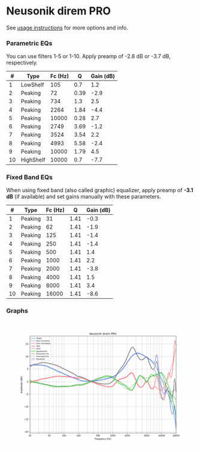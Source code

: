 # Neusonik direm PRO
See [usage instructions](https://github.com/jaakkopasanen/AutoEq#usage) for more options and info.

### Parametric EQs
You can use filters 1-5 or 1-10. Apply preamp of -2.8 dB or -3.7 dB, respectively.

|   # | Type      |   Fc (Hz) |    Q |   Gain (dB) |
|-----|-----------|-----------|------|-------------|
|   1 | LowShelf  |       105 | 0.7  |         1.2 |
|   2 | Peaking   |        72 | 0.39 |        -2.9 |
|   3 | Peaking   |       734 | 1.3  |         2.5 |
|   4 | Peaking   |      2264 | 1.84 |        -4.4 |
|   5 | Peaking   |     10000 | 0.28 |         2.7 |
|   6 | Peaking   |      2749 | 3.69 |        -1.2 |
|   7 | Peaking   |      3524 | 3.54 |         2.2 |
|   8 | Peaking   |      4993 | 5.58 |        -2.4 |
|   9 | Peaking   |     10000 | 1.79 |         4.5 |
|  10 | HighShelf |     10000 | 0.7  |        -7.7 |

### Fixed Band EQs
When using fixed band (also called graphic) equalizer, apply preamp of **-3.1 dB** (if available) and set gains manually with these parameters.

|   # | Type    |   Fc (Hz) |    Q |   Gain (dB) |
|-----|---------|-----------|------|-------------|
|   1 | Peaking |        31 | 1.41 |        -0.3 |
|   2 | Peaking |        62 | 1.41 |        -1.9 |
|   3 | Peaking |       125 | 1.41 |        -1.4 |
|   4 | Peaking |       250 | 1.41 |        -1.4 |
|   5 | Peaking |       500 | 1.41 |         1.4 |
|   6 | Peaking |      1000 | 1.41 |         2.2 |
|   7 | Peaking |      2000 | 1.41 |        -3.8 |
|   8 | Peaking |      4000 | 1.41 |         1.5 |
|   9 | Peaking |      8000 | 1.41 |         3.4 |
|  10 | Peaking |     16000 | 1.41 |        -8.6 |

### Graphs
![](./Neusonik%20direm%20PRO.png)
